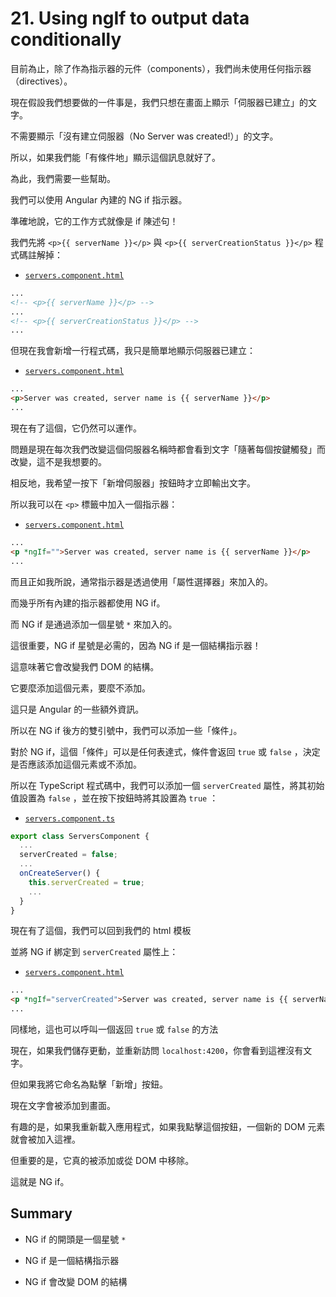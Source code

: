 # 21. Using ngIf to output data conditionally

目前為止，除了作為指示器的元件（components），我們尚未使用任何指示器（directives）。

現在假設我們想要做的一件事是，我們只想在畫面上顯示「伺服器已建立」的文字。

不需要顯示「沒有建立伺服器（No Server was created!）」的文字。

所以，如果我們能「有條件地」顯示這個訊息就好了。

為此，我們需要一些幫助。

我們可以使用 Angular 內建的 NG if 指示器。

準確地說，它的工作方式就像是 if 陳述句！

我們先將 `<p>{{ serverName }}</p>` 與 `<p>{{ serverCreationStatus }}</p>` 程式碼註解掉：

- [`servers.component.html`](../../my-first-app/src/app/servers/servers.component.html)

```html
...
<!-- <p>{{ serverName }}</p> -->
...
<!-- <p>{{ serverCreationStatus }}</p> -->
...
```

但現在我會新增一行程式碼，我只是簡單地顯示伺服器已建立：

- [`servers.component.html`](../../my-first-app/src/app/servers/servers.component.html)

```html
...
<p>Server was created, server name is {{ serverName }}</p>
...
```

現在有了這個，它仍然可以運作。

問題是現在每次我們改變這個伺服器名稱時都會看到文字「隨著每個按鍵觸發」而改變，這不是我想要的。

相反地，我希望一按下「新增伺服器」按鈕時才立即輸出文字。

所以我可以在 `<p>` 標籤中加入一個指示器：

- [`servers.component.html`](../../my-first-app/src/app/servers/servers.component.html)

```html
...
<p *ngIf="">Server was created, server name is {{ serverName }}</p>
...
```

而且正如我所說，通常指示器是透過使用「屬性選擇器」來加入的。

而幾乎所有內建的指示器都使用 NG if。

而 NG if 是通過添加一個星號 `*` 來加入的。

這很重要，NG if 星號是必需的，因為 NG if 是一個結構指示器！

這意味著它會改變我們 DOM 的結構。

它要麼添加這個元素，要麼不添加。

這只是 Angular 的一些額外資訊。

所以在 NG if 後方的雙引號中，我們可以添加一些「條件」。

對於 NG if，這個「條件」可以是任何表達式，條件會返回 `true` 或 `false` ，決定是否應該添加這個元素或不添加。

所以在 TypeScript 程式碼中，我們可以添加一個 `serverCreated` 屬性，將其初始值設置為 `false` ，並在按下按鈕時將其設置為 `true` ：

- [`servers.component.ts`](../../my-first-app/src/app/servers/servers.component.ts)

```ts
export class ServersComponent {
  ...
  serverCreated = false;
  ...
  onCreateServer() {
    this.serverCreated = true;
    ...
  }
}
```

現在有了這個，我們可以回到我們的 html 模板

並將 NG if 綁定到 `serverCreated` 屬性上：

- [`servers.component.html`](../../my-first-app/src/app/servers/servers.component.html)

```html
...
<p *ngIf="serverCreated">Server was created, server name is {{ serverName }}</p>
...
```

同樣地，這也可以呼叫一個返回 `true` 或 `false` 的方法

現在，如果我們儲存更動，並重新訪問 `localhost:4200`，你會看到這裡沒有文字。

但如果我將它命名為點擊「新增」按鈕。

現在文字會被添加到畫面。

有趣的是，如果我重新載入應用程式，如果我點擊這個按鈕，一個新的 DOM 元素就會被加入這裡。

但重要的是，它真的被添加或從 DOM 中移除。

這就是 NG if。

## Summary

- NG if 的開頭是一個星號 `*`

- NG if 是一個結構指示器

- NG if 會改變 DOM 的結構
